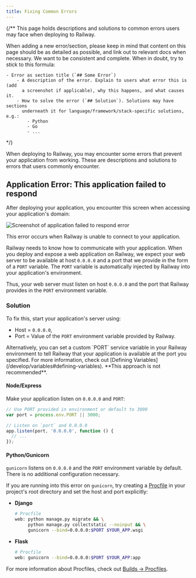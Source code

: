 ```yaml
---
title: Fixing Common Errors
---
```


{/**
This page holds descriptions and solutions to common errors users may face
when deploying to Railway.

When adding a new error/section, please keep in mind that content on this
page should be as detailed as possible, and link out to relevant docs when
necessary. We want to be consistent and complete. When in doubt, try to
stick to this formula:

    - Error as section title (`## Some Error`)
        - A description of the error. Explain to users what error this is (add
          a screenshot if applicable), why this happens, and what causes it.
        - How to solve the error (`## Solution`). Solutions may have sections
          underneath it for language/framework/stack-specific solutions, e.g.:
            - Python
            - Go
            - ...
*/}

When deploying to Railway, you may encounter some errors that prevent your
application from working. These are descriptions and solutions to errors that
users commonly encounter.

## Application Error: This application failed to respond

After deploying your application, you encounter this screen when accessing
your application's domain:

<Image src="https://i.imgur.com/4WDZHHE.png"
alt="Screenshot of application failed to respond error"
width={729} height={675}
quality={80} />

This error occurs when Railway is unable to connect to your application.

Railway needs to know how to communicate with your application. When you
deploy and expose a web application on Railway, we expect your web server
to be available at host `0.0.0.0` and a port that we provide in the form
of a `PORT` variable. The `PORT` variable is automatically injected by
Railway into your application's environment.

Thus, your web server must listen on host `0.0.0.0` and the port that
Railway provides in the `PORT` environment variable.

### Solution

To fix this, start your application's server using:

* Host = `0.0.0.0`,
* Port = Value of the `PORT` environment variable provided by Railway.

<Banner variant="info">
Alternatively, you can set a custom `PORT` service variable in your
Railway environment to tell Railway that your application is available
at the port you specified. For more information, check out
[Defining Variables](/develop/variables#defining-variables).
**This approach is not recommended**.
</Banner>

#### Node/Express

Make your application listen on `0.0.0.0` and `PORT`:

```javascript
// Use PORT provided in environment or default to 3000
var port = process.env.PORT || 3000;

// Listen on `port` and 0.0.0.0
app.listen(port, '0.0.0.0', function () {
  // ...
});
```

#### Python/Gunicorn

`gunicorn` listens on `0.0.0.0` and the `PORT` environment variable by default.
There is no additional configuration necessary.

If you are running into this error on `gunicorn`, try creating a
[Procfile](/deploy/builds#procfiles) in your project's root directory and set
the host and port explicitly:

* **Django**
    ```sh
    # Procfile
    web: python manage.py migrate && \
         python manage.py collectstatic --noinput && \
         gunicorn --bind=0.0.0.0:$PORT $YOUR_APP.wsgi
    ```

* **Flask**
    ```sh
    # Procfile
    web: gunicorn --bind=0.0.0.0:$PORT $YOUR_APP:app
    ```

For more information about Procfiles, check out
[Builds -> Procfiles](/deploy/builds#procfiles).
